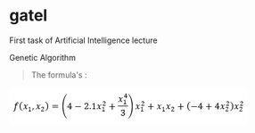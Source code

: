 # gatel
First task of Artificial Intelligence lecture

Genetic Algorithm

> The formula's :

![Genetic Algortihm](formula.PNG)
